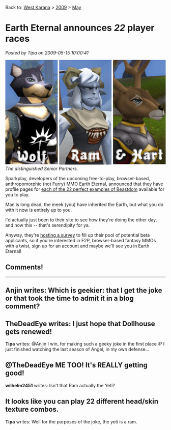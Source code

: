 Back to: [West Karana](/posts/westkarana.md) > [2009](/posts/2009/westkarana.md) > [May](./westkarana.md)
# Earth Eternal announces *22* player races

*Posted by Tipa on 2009-05-15 10:00:41*

![The senior partners of Wolfram & Hart](../../../uploads/2009/05/wolfram-and-hart.jpg "The senior partners of Wolfram & Hart")  
*The distinguished Senior Partners.*

Sparkplay, developers of the upcoming free-to-play, browser-based, anthropomorphic (not Furry) MMO Earth Eternal, announced that they have profile pages for [each of the 22 perfect examples of Beastdom](http://www.eartheternal.com/player_races) available for you to play.

Man is long dead, the meek (you) have inherited the Earth, but what you do with it now is entirely up to you.

I'd actually just been to their site to see how they're doing the other day, and now this -- that's serendipity for ya.

Anyway, they're [hosting a survey](http://t.ymlp17.com/meazauyuataeehmaxaysmj/click.php) to fill up their pool of potential beta applicants, so if you're interested in F2P, browser-based fantasy MMOs with a twist, sign up for an account and maybe we'll see you in Earth Eternal!

## Comments!
---
**Anjin** writes: Which is geekier: that I get the joke or that took the time to admit it in a blog comment?
---
**TheDeadEye** writes: I just hope that Dollhouse gets renewed!
---
**Tipa** writes: @Anjin I win, for making such a geeky joke in the first place :P I just finished watching the last season of Angel, in my own defense...

@TheDeadEye ME TOO! It's REALLY getting good!
---
**wilhelm2451** writes: Isn't that Ram actually the Yeti?

It looks like you can play 22 different head/skin texture combos.
---
**Tipa** writes: Well for the purposes of the joke, the yeti is a ram.
